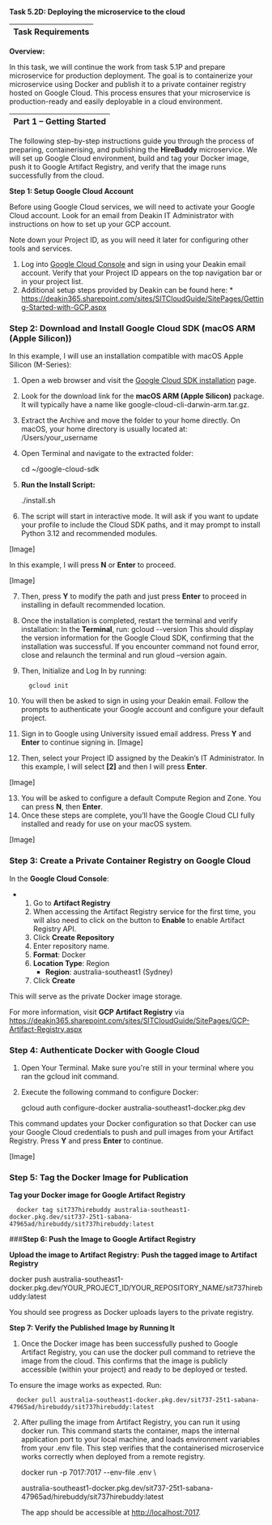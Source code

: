 

**Task 5.2D: Deploying the microservice to the cloud**

| **Task Requirements** |
| --- |

**Overview:**

In this task, we will continue the work from task 5.1P and prepare microservice for production deployment. The goal is to containerize your microservice using Docker and publish it to a private container registry hosted on Google Cloud. This process ensures that your microservice is production-ready and easily deployable in a cloud environment.


| **Part 1 – Getting Started** |
| --- |

The following step-by-step instructions guide you through the process of preparing, containerising, and publishing the **HireBuddy** microservice. We will set up Google Cloud environment, build and tag your Docker image, push it to Google Artifact Registry, and verify that the image runs successfully from the cloud.

**Step 1: Setup Google Cloud Account**

Before using Google Cloud services, we will need to activate your Google Cloud account. Look for an email from Deakin IT Administrator with instructions on how to set up your GCP account.

Note down your Project ID, as you will need it later for configuring other tools and services.


1. Log into [Google Cloud Console](https://console.cloud.google.com/) and sign in using your Deakin email account. Verify that your Project ID appears on the top navigation bar or in your project list.
2. Additional setup steps provided by Deakin can be found here: * <https://deakin365.sharepoint.com/sites/SITCloudGuide/SitePages/Getting-Started-with-GCP.aspx>

### **Step 2: Download and Install Google Cloud SDK (macOS ARM (Apple Silicon))**

In this example, I will use an installation compatible with macOS Apple Silicon (M-Series):

1. Open a web browser and visit the [Google Cloud SDK installation](https://cloud.google.com/sdk/docs/install) page.
2. Look for the download link for the **macOS ARM (Apple Silicon)** package. It will typically have a name like google-cloud-cli-darwin-arm.tar.gz.
3. Extract the Archive and move the folder to your home directly. On macOS, your home directory is usually located at: /Users/your\_username
4. Open Terminal and navigate to the extracted folder:
   
      cd ~/google-cloud-sdk

5. **Run the Install Script:**

      ./install.sh
   

6. The script will start in interactive mode. It will ask if you want to update your profile to include the Cloud SDK paths, and it may prompt to install Python 3.12 and recommended modules.

[Image]

In this example, I will press **N** or **Enter** to proceed.

[Image]

7. Then, press **Y** to modify the path and just press **Enter** to proceed in installing in default recommended location.
8. Once the installation is completed, restart the terminal and verify installation: 
   In the **Terminal**, run:
         gcloud --version
   This should display the version information for the Google Cloud SDK, confirming that the installation was successful. If you encounter command not found error, close and relaunch the terminal and run gloud –version again.

9. Then, Initialize and Log In by running:

         gcloud init

10. You will then be asked to sign in using your Deakin email. Follow the prompts to authenticate your Google account and configure your default project.

11. Sign in to Google using University issued email address.
    Press **Y** and **Enter** to continue signing in.
    [Image]

12. Then, select your Project ID assigned by the Deakin’s IT Administrator. In this example, I will select **[2]** and then I will press **Enter**.

[Image]

13. You will be asked to configure a default Compute Region and Zone. You can press **N**, then **Enter**.
14. Once these steps are complete, you’ll have the Google Cloud CLI fully installed and ready for use on your macOS system.

[Image]

### **Step 3: Create a Private Container Registry on Google Cloud**

In the **Google Cloud Console**:

* 1. Go to **Artifact Registry**
  2. When accessing the Artifact Registry service for the first time, you will also need to click on the button to **Enable** to enable Artifact Registry API.
  3. Click **Create Repository**
  4. Enter repository name.
  5. **Format**: Docker
  6. **Location Type**: Region
     - **Region**: australia-southeast1 (Sydney)
  7. Click **Create**

This will serve as the private Docker image storage.

For more information, visit **GCP Artifact Registry** via <https://deakin365.sharepoint.com/sites/SITCloudGuide/SitePages/GCP-Artifact-Registry.aspx>

### **Step 4: Authenticate Docker with Google Cloud**
1. Open Your Terminal. Make sure you're still in your terminal where you ran the gcloud init command.
2. Execute the following command to configure Docker:

      gcloud auth configure-docker australia-southeast1-docker.pkg.dev

This command updates your Docker configuration so that Docker can use your Google Cloud credentials to push and pull images from your Artifact Registry.
Press **Y** and press **Enter** to continue.

[Image]

### **Step 5: Tag the Docker Image for Publication**

**Tag your Docker image for Google Artifact Registry**

      docker tag sit737hirebuddy australia-southeast1-docker.pkg.dev/sit737-25t1-sabana-47965ad/hirebuddy/sit737hirebuddy:latest


###**Step 6: Push the Image to Google Artifact Registry**

**Upload the image to Artifact Registry:**
**Push the tagged image to Artifact Registry**

   docker push australia-southeast1-docker.pkg.dev/YOUR\_PROJECT\_ID/YOUR\_REPOSITORY\_NAME/sit737hirebuddy:latest

You should see progress as Docker uploads layers to the private registry.



**Step 7: Verify the Published Image by Running It**

1. Once the Docker image has been successfully pushed to Google Artifact Registry, you can use the docker pull command to retrieve the image from the cloud. This confirms that the image is publicly accessible (within your project) and ready to be deployed or tested.

To ensure the image works as expected. Run:

      docker pull australia-southeast1-docker.pkg.dev/sit737-25t1-sabana-47965ad/hirebuddy/sit737hirebuddy:latest

2. After pulling the image from Artifact Registry, you can run it using docker run. This command starts the container, maps the internal application port to your local machine, and loads environment variables from your .env file. This step verifies that the containerised microservice works correctly when deployed from a remote registry.

      docker run -p 7017:7017 --env-file .env \

      australia-southeast1-docker.pkg.dev/sit737-25t1-sabana-47965ad/hirebuddy/sit737hirebuddy:latest

      The app should be accessible at <http://localhost:7017>.


